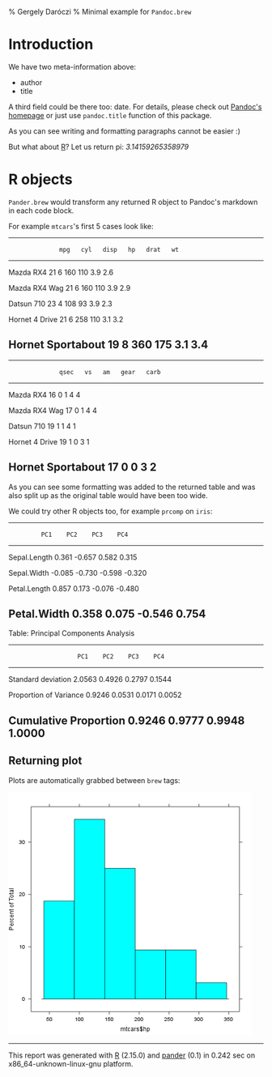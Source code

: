% Gergely Daróczi
% Minimal example for `Pandoc.brew`

# Introduction

We have two meta-information above:

  * author
  * title

A third field could be there too: date. For details, please check out [Pandoc's homepage](http://johnmacfarlane.net/pandoc/README.html#title-block) or just use `pandoc.title` function of this package.

As you can see writing and formatting paragraphs cannot be easier :)

But what about [R](http://www.r-project.org/)? Let us return pi: *3.14159265358979*

# R objects

`Pander.brew` would transform any returned R object to Pandoc's markdown in each code block.

For example `mtcars`'s first 5 cases look like:

-----------------------------------------------------
                  mpg   cyl   disp   hp   drat   wt  
----------------- ----- ----- ------ ---- ------ ----
Mazda RX4         21    6     160    110  3.9    2.6 

Mazda RX4 Wag     21    6     160    110  3.9    2.9 

Datsun 710        23    4     108    93   3.9    2.3 

Hornet 4 Drive    21    6     258    110  3.1    3.2 

Hornet Sportabout 19    8     360    175  3.1    3.4 
-----------------------------------------------------

 
------------------------------------------------
                  qsec   vs   am   gear   carb  
----------------- ------ ---- ---- ------ ------
Mazda RX4         16     0    1    4      4     

Mazda RX4 Wag     17     0    1    4      4     

Datsun 710        19     1    1    4      1     

Hornet 4 Drive    19     1    0    3      1     

Hornet Sportabout 17     0    0    3      2     
------------------------------------------------

As you can see some formatting was added to the returned table and was also split up as the original table would have been too wide.

We could try other R objects too, for example `prcomp` on `iris`:

----------------------------------------
             PC1    PC2    PC3    PC4   
------------ ------ ------ ------ ------
Sepal.Length 0.361  -0.657 0.582  0.315 

Sepal.Width  -0.085 -0.730 -0.598 -0.320

Petal.Length 0.857  0.173  -0.076 -0.480

Petal.Width  0.358  0.075  -0.546 0.754 
----------------------------------------

Table: Principal Components Analysis

--------------------------------------------------
                       PC1    PC2    PC3    PC4   
---------------------- ------ ------ ------ ------
Standard deviation     2.0563 0.4926 0.2797 0.1544

Proportion of Variance 0.9246 0.0531 0.0171 0.0052

Cumulative Proportion  0.9246 0.9777 0.9948 1.0000
--------------------------------------------------

## Returning plot

Plots are automatically grabbed between `brew` tags:

![](plots/minimal-4.png)

-------
This report was generated with [R](http://www.r-project.org/) (2.15.0) and [pander](https://github.com/daroczig/pander) (0.1) in 0.242 sec on x86_64-unknown-linux-gnu platform.